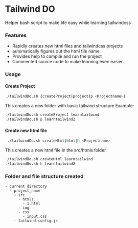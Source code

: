 # Tailwind DO


Helper bash script  to make life easy while learning tailwindcss

### Features 
- Rapidly creates new html files and tailwindcss projects
- automatically figures out the html file name
- Provides help to compile and run the project
- Commented source code to make learning even easier. 


### Usage

#### Create Project
```bash 
./tailwindDo.sh {createProject|project|p <Projectname>}
```
This creates a new folder with basic tailwind structure
Example:
```bash
./tailwindDo.sh createProject learntailwind 
./tailwindDo.sh p learntailwind2
```
#### Create new html file
```bash 
 ./tailwindDo.sh createHtml|html|h <Projectname>
```
This creates a new html file in the src/htmls folder
```bash
./tailwindDo.sh createHtml learntailwind
./tailwindDo.sh h learntailwind2 
```

### Folder and file structure created

```
- current directory
  - project_name
    - src
      - htmls
        - 1.html
      - img
      - css
        - input.css
    - tailwind.config.js
```
